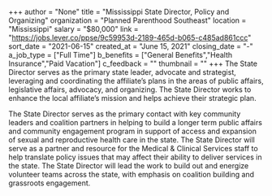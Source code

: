 +++
author = "None"
title = "Mississippi State Director, Policy and Organizing"
organization = "Planned Parenthood Southeast"
location = "Mississippi"
salary = "$80,000"
link = "https://jobs.lever.co/ppse/9c59953d-2189-465d-b065-c485ad861ccc"
sort_date = "2021-06-15"
created_at = "June 15, 2021"
closing_date = "-"
a_job_type = ["Full Time"]
b_benefits = ["General Benefits","Health Insurance","Paid Vacation"]
c_feedback = ""
thumbnail = ""
+++
The State Director serves as the primary state leader, advocate and strategist, leveraging and coordinating the affiliate’s plans in the areas of public affairs, legislative affairs, advocacy, and organizing.  The State Director works to enhance the local affiliate’s mission and helps achieve their strategic plan.

The State Director serves as the primary contact with key community leaders and coalition partners in helping to build a longer term public affairs and community engagement program in support of access and expansion of sexual and reproductive health care in the state. The State Director will serve as a partner and resource for the Medical & Clinical Services staff to help translate policy issues that may affect their ability to deliver services in the state. The State Director will lead the work to build out and energize volunteer teams across the state, with emphasis on coalition building and grassroots engagement.